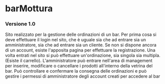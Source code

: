 # barMottura
### Versione 1.0
Sito realizzato per la gestione delle ordinazioni di un bar.
Per prima cosa si deve effettuare il login nel sito, che è uguale sia che ad entrare sia un amministratore, sia che ad entrare sia un cliente. Se non si dispone ancora di un account, esiste l'apposita pagina per effettuare la registrazione. 
Una volta entrati nel sito si può effettuare un'ordinazione, sia singola sia multipla. (Esiste il carrello).
L'amministratore può entrare nell'area di management per inserire, modificare o cancellare i prodotti all'interno della vetrina del bar. Può controllare e confermare la consegna delle ordinazioni e può gestire i permessi di amministratore degli account creati per accedere al bar
